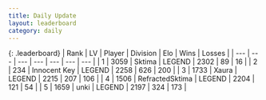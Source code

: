 ```yaml
---
title: Daily Update
layout: leaderboard
category: daily
---
```


{: .leaderboard}
| Rank | LV | Player | Division | Elo | Wins | Losses |
| --- | --- | --- | --- | --- | --- | --- |
| <span data-change="0">1</span> | 3059 | <span title="ID: 353063">Sktima</span> | LEGEND | <span data-change="0">2302</span> | <span data-change="0">89</span> | <span data-change="0">16</span> |
| <span data-change="0">2</span> | 234 | <span title="ID: 773025">Innocent Key</span> | LEGEND | <span data-change="6">2258</span> | <span data-change="44">626</span> | <span data-change="11">200</span> |
| <span data-change="1">3</span> | 1733 | <span title="ID: 200908">Xaura</span> | LEGEND | <span data-change="9">2215</span> | <span data-change="1">207</span> | <span data-change="0">106</span> |
| <span data-change="-1">4</span> | 1506 | <span title="ID: 402846">RefractedSktima</span> | LEGEND | <span data-change="-7">2204</span> | <span data-change="3">121</span> | <span data-change="2">54</span> |
| <span data-change="0">5</span> | 1659 | <span title="ID: 692745">unki</span> | LEGEND | <span data-change="0">2197</span> | <span data-change="0">324</span> | <span data-change="0">173</span> |